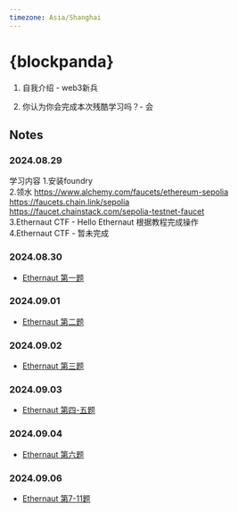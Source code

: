 ```yaml
---
timezone: Asia/Shanghai
---
```


# {blockpanda}

1. 自我介绍 - web3新兵

2. 你认为你会完成本次残酷学习吗？- 会

## Notes

<!-- Content_START -->

### 2024.08.29

学习内容
1.安装foundry  
2.领水 https://www.alchemy.com/faucets/ethereum-sepolia     
  https://faucets.chain.link/sepolia    
  https://faucet.chainstack.com/sepolia-testnet-faucet  
3.Ethernaut CTF - Hello Ethernaut 根据教程完成操作  
4.Ethernaut CTF - 暂未完成  

### 2024.08.30
- [Ethernaut 第一题](/Writeup/blockpanda/readme.md/Ethernaut第一题.md)

### 2024.09.01
- [Ethernaut 第二题](/Writeup/blockpanda/readme.md/09.01-ethernaut第三题.md)

### 2024.09.02
- [Ethernaut 第三题](/Writeup/blockpanda/readme.md/Ethernaut-Coin%20Flip.md)

### 2024.09.03
- [Ethernaut 第四-五题](/Writeup/blockpanda/readme.md/Ethernaut第四-五题.md)

### 2024.09.04
- [Ethernaut 第六题](/Writeup/blockpanda/readme.md/Ethernaut第六题.md)

### 2024.09.06
- [Ethernaut 第7-11题](/Writeup/blockpanda/readme.md/Ethernaut第6-11题.md)
<!-- Content_END -->
